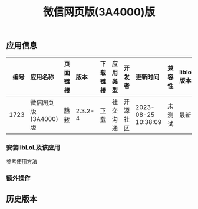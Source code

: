 ﻿---
id: 1723
title: 微信网页版(3A4000)版
toc: true
weight: 1723
---

## 应用信息 
|   编号 | 应用名称           | 页面链接                                        | 版本      | 下载链接                                                                             | 应用类型   | 开发者   | 更新时间                | 兼容性   | liblol版本   |
|-----:|:---------------|:--------------------------------------------|:--------|:---------------------------------------------------------------------------------|:-------|:------|:--------------------|:------|:-----------|
| 1723 | 微信网页版(3A4000)版 | [跳转](http://app.loongapps.cn/#/detail/1723) | 2.3.2-4 | [下载](http://113.24.212.22:8090/upload/file/electron-wechat_2.3.2-4_mips64el.deb) | 社交沟通   | 开源社区  | 2023-08-25 10:38:09 | 未测试   | 最新         |
### 安装libLoL及该应用 
参考[使用方法](/docs/usage) 
### 额外操作 


## 历史版本 
 